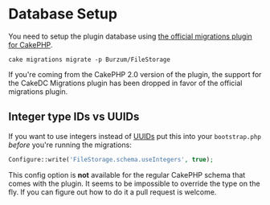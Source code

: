 Database Setup
==============

You need to setup the plugin database using [the official migrations plugin for CakePHP](https://github.com/cakephp/migrations).

```
cake migrations migrate -p Burzum/FileStorage
```

If you're coming from the CakePHP 2.0 version of the plugin, the support for the CakeDC Migrations plugin has been dropped in favor of the official migrations plugin.

Integer type IDs vs UUIDs
-------------------------

If you want to use integers instead of [UUIDs](http://en.wikipedia.org/wiki/Universally_unique_identifier) put this into your ```bootstrap.php``` *before* you're running the migrations:

```php
Configure::write('FileStorage.schema.useIntegers', true);
```

This config option is **not** available for the regular CakePHP schema that comes with the plugin. It seems to be impossible to override the type on the fly. If you can figure out how to do it a pull request is welcome.
